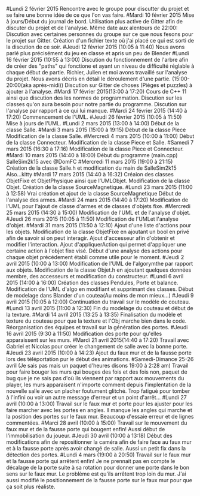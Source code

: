 #Lundi 2 février 2015
	Rencontre avec le groupe pour discutter du projet et se faire une bonne idée de ce que l'on vas faire.
#Mardi 10 février 2015
	Mise à jours/Début du journal de bord.
	Utilisation plus active de Gitter afin de discuter du projet et de l'analyse.
		Même date aux alentours de 22:00:
	Discution avec certaines personnes du groupe sur ce que nous fesons pour le projet sur Gitter.
	Création d'un fichier texte où j'ai placé ce qui est sorti de la discution de ce soir.
#Jeudi 12 février 2015 (10:05 à 11:40)
	Nous avons parlé plus précisément du jeu en classe et apris un peu de Blender
#Lundi 16 février 2015 (10:55 à 13:00)
	Discution du fonctionnement de l'arbre afin de créer des "paths" qui fonctione et ayant un niveau de difficulté réglable à chaque début de partie.
 	Richier, Julien et moi avons travaillé sur l'analyse du projet. Nous avons décris en détail le déroulement d'une partie.
			(15:00-20:00(aka après-midi))
	Discution sur Gitter de choses (Pièges et puzzles) à ajouter à l'analyse.
#Mardi 17 février 2015(13:00 à 17:20)
	Cours de C++ 11 ainsi que discution des les normes de programmation.
	Discution sur les classes qu'on aura besoin pour notre partie du programme.
	Discution sur l'analyse par rapport à ce qui lui manque.
#Mardi 24 février 2015 (14:40 à 17:20)
	Commencement de l'UML.
#Jeudi 26 février 2015 (10:05 à 11:50)
	Mise à jours de l'UML.
#Lundi 2 mars 2015 (13:00 à 14:00)
	Début de la classe Salle.
#Mardi 3 mars 2015 (15:00 à 19:15)
	Début de la classe Piece
	Modification de la classe Salle.
#Mercredi 4 mars 2015 (10:00 à 11:00)
	Début de la classe Connecteur.
	Modification de la classe Piece et Salle.
#Samedi 7 mars 2015 (16:30 à 17:16)
	Modification de la classe Piece et Connecteur.
#Mardi 10 mars 2015 (14:40 à 18:00)
	Début du programme (main.cpp) SalleSim2k15 avec @DomFC
#Mercredi 11 mars 2015 (19:00 à 21:15)
	Création de la classe Salle.h et modification du main de SalleSim2k15
	Also...kitty 
#Mardi 17 mars 2015 (14:40 à 16:32)
	Créaion des classes ObjetFixe et ObjetPhysique ainsi que l'UMLObjet.
	Modification de la classe Objet.
	Création de la classe SourceMagnetique. 
#Lundi 23 mars 2015 (11:00 à 12:58)
	Vrai création et ajout de la classe SourceMagnetique
	Début de l'analyse des armes.
#Mardi 24 mars 2015 (14:40 à 17:20)
	Modification de l'UML pour l'ajout de classe d'armes et de classes d'objets fixe.
#Mercredi 25 mars 2015 (14:30 à 15:00)
	Modification de l'UML et de l'analyse d'objet.
#Jeudi 26 mars 2015 (10:05 à 11:50)
	Modification de l'UMLet l'analyse d'objet.
#Mardi 31 mars 2015 (11:50 à 12:10)
	Ajout d'une liste d'actions pour les objets.
	Modification de la classe ObjetFixe en ajoutant un bool en privé afin de savoir si on peut interagir. Ajout d'accesseur afin d'obtenir et modifier l'interaction. Ajout d'appliquerAction qui permet d'appliquer une certaine action à l'objet fixe visé.
	Début d'une analyse des actions pour chaque objet précédement établi comme utile pour le moment.
#Jeudi 2 avril 2015 (10:00 à 13:00)
	Modification de l'UML de l'algorymthe par rapport aux objets.
	Modification de la classe Objet.h en ajoutant quelques données membre, des accesseurs et modification du constructeur.
#Lundi 6 avril 2015 (14:00 à 16:00)
	Création des classes Pendules, Porte et balance.
	Modification de l'UML d'algo en modifiant et supprimant des classes.
	Début de modelage dans Blander d'un coutea(Au moins de mon mieux...)
#Jeudi 9 avril 2015 (10:05 à 12:00)
	Continuation du travail sur le modèle de couteau.
#Lundi 13 avril 2015 (11:00 à 12:30)
	Fin du modelage du couteau et début de la texture.
#Mardi 14 avril 2015 (13:25 à 13:35)
	Finalisation du modèle et texture du couteau pour que la texture et l'Obj marche bien dans le code.
	Réorganisation des équipes et travail sur la génération des portes.
#Jeudi 16 avril 2015 (9:30 à 11:50)
	Modification des porte pour qu'elles apparaissent sur les murs.
#Mardi 21 avril 2015(14:40 à 17:20)
	Travail avec Gabriel et Nicolas pour créer le changement de salle avec la bonne porte.
#Jeudi 23 avril 2015 (10:00 à 14:23)
	Ajout du faux mur et de la fausse porte lors des téléportation pur le début des animations.
#Samedi-Dimance 25-26 avril (Je sais pas mais un paquet d'heures disons 19:00 à 2:28 am)
	Travail pour faire bouger les murs qui bouges des fois et des fois non, paquet de bug que je ne sais pas d'où ils viennent par rapport aux mouvements du player, les murs apparaisent n'importe comment depuis l'implentation de la nouvelle salle avec un placher foutument glitché. Trop fatigué pour tomber à l'infini ou voir un autre message d'erreur et un point d'arrêt...
#Lundi 27 avril (10:00 à 13:00)
	Travail sur le faux mur et porte pour les ajuster pour les faire marcher avec les portes en angles. Il manque les angles qui marche et la position des portes sur le faux mur. Beaucoup d'essaie erreur et de lignes commentées.
#Marci 28 avril (10:00 à 15:00)
	Travail sur le mouvement du faux mur et de la fausse porte qui bougent enfin! Aussi début de l'immobilisation du joueur.
#Jeudi 30 avril (10:00 à 13:18)
	Début des modifications afin de repositionner la caméra afin de faire face au faux mur et à la fausse porte après avoir changé de salle. Aussi un petit fix dans la détection des portes.
#Lundi 4 mars (19:00 à 20:50)
	Travail sur le faux mur et la fausse porte qui arrêtent enfin! Je ne prennait pas en compte le décalage de la porte suite à sa rotation pour donner une porte dans le bon sens sur le faux mur. Le problème est qu'ils arrêtent trop loin du mur. J'ai aussi modifié le positionnement de la fausse porte sur le faux mur pour que ça soit plus réaliste.